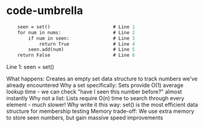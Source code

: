 # code-umbrella


```def contains_duplicate(nums):
    seen = set()                       # Line 1
    for num in nums:                   # Line 2
        if num in seen:                # Line 3
            return True                # Line 4
        seen.add(num)                  # Line 5
    return False                       # Line 6
```
Line 1: seen = set()

What happens: Creates an empty set data structure to track numbers we've already encountered
Why a set specifically: Sets provide O(1) average lookup time - we can check "have I seen this number before?" almost instantly
Why not a list: Lists require O(n) time to search through every element - much slower!
Why write it this way: set() is the most efficient data structure for membership testing
Memory trade-off: We use extra memory to store seen numbers, but gain massive speed improvements
